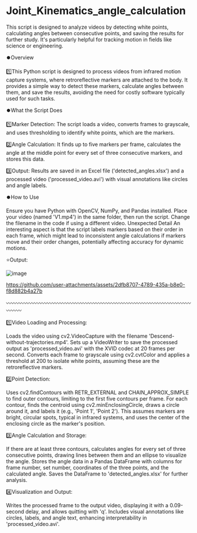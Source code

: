 # Joint_Kinematics_angle_calculation
This script is designed to analyze videos by detecting white points, calculating angles between consecutive points, and saving the results for further study. It's particularly helpful for tracking motion in fields like science or engineering.

⏺️Overview

  1️⃣This Python script is designed to process videos from infrared motion capture systems, where retroreflective markers are attached to the body. It provides a simple way to detect these markers, calculate angles between        them, and save the results, avoiding the need for costly software typically used for such tasks.

⏺️What the Script Does

  1️⃣Marker Detection: The script loads a video, converts frames to grayscale, and uses thresholding to identify white points, which are the markers. 
  
  2️⃣Angle Calculation: It finds up to five markers per frame, calculates the angle at the middle point for every set of three consecutive markers, and stores this data.
  
  3️⃣Output: Results are saved in an Excel file ('detected_angles.xlsx') and a processed video ('processed_video.avi') with visual annotations like circles and angle labels.
  

⏺️How to Use

Ensure you have Python with OpenCV, NumPy, and Pandas installed. Place your video (named 'V1.mp4') in the same folder, then run the script. Change the filename in the code if using a different video.
Unexpected Detail
An interesting aspect is that the script labels markers based on their order in each frame, which might lead to inconsistent angle calculations if markers move and their order changes, potentially affecting accuracy for dynamic motions.

⭐Output:

![image](https://github.com/user-attachments/assets/545a8c34-0704-4827-9278-2ff9471d7713)



https://github.com/user-attachments/assets/2dfb8707-4789-435a-b8e0-f8d882b4a27b



〰️〰️〰️〰️〰️〰️〰️〰️〰️〰️〰️〰️〰️〰️〰️〰️〰️〰️〰️〰️〰️〰️〰️〰️〰️〰️〰️〰️〰️〰️〰️〰️〰️〰️〰️〰️〰️〰️〰️

1️⃣Video Loading and Processing:

Loads the video using cv2.VideoCapture with the filename 'Descend-without-trajectories.mp4'.
Sets up a VideoWriter to save the processed output as 'processed_video.avi' with the XVID codec at 20 frames per second.
Converts each frame to grayscale using cv2.cvtColor and applies a threshold at 200 to isolate white points, assuming these are the retroreflective markers.


2️⃣Point Detection:

Uses cv2.findContours with RETR_EXTERNAL and CHAIN_APPROX_SIMPLE to find outer contours, limiting to the first five contours per frame.
For each contour, finds the centroid using cv2.minEnclosingCircle, draws a circle around it, and labels it (e.g., 'Point 1', 'Point 2').
This assumes markers are bright, circular spots, typical in infrared systems, and uses the center of the enclosing circle as the marker's position.


3️⃣Angle Calculation and Storage:

If there are at least three contours, calculates angles for every set of three consecutive points, drawing lines between them and an ellipse to visualize the angle.
Stores the angle data in a Pandas DataFrame with columns for frame number, set number, coordinates of the three points, and the calculated angle.
Saves the DataFrame to 'detected_angles.xlsx' for further analysis.


4️⃣Visualization and Output:

Writes the processed frame to the output video, displaying it with a 0.09-second delay, and allows quitting with 'q'.
Includes visual annotations like circles, labels, and angle text, enhancing interpretability in 'processed_video.avi'.



